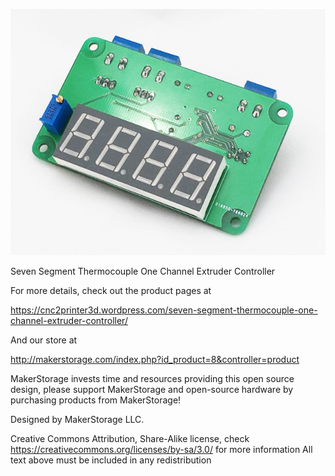 ![Seven Segment Thermocouple One Channel Extruder Controller](seven_seg_thermocouple_one.jpg)

Seven Segment Thermocouple One Channel Extruder Controller

For more details, check out the product pages at

https://cnc2printer3d.wordpress.com/seven-segment-thermocouple-one-channel-extruder-controller/

And our store at

http://makerstorage.com/index.php?id_product=8&controller=product

MakerStorage invests time and resources providing this open source design, please support MakerStorage and open-source hardware by purchasing products from MakerStorage!

Designed by MakerStorage LLC.

Creative Commons Attribution, Share-Alike license, check https://creativecommons.org/licenses/by-sa/3.0/ for more information All text above must be included in any redistribution